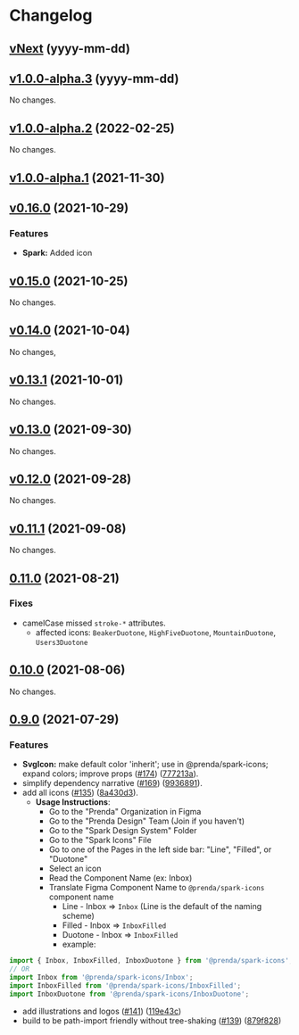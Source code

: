 # Changelog

## [vNext](https://github.com/prenda-school/prenda-spark/compare/v1.0.0-alpha.3...vNext) (yyyy-mm-dd)

## [v1.0.0-alpha.3](https://github.com/prenda-school/prenda-spark/compare/v1.0.0-alpha.2...v1.0.0-alpha.3) (yyyy-mm-dd)

No changes.

## [v1.0.0-alpha.2](https://github.com/prenda-school/prenda-spark/compare/v1.0.0-alpha.1...v1.0.0-alpha.2) (2022-02-25)

No changes.

## [v1.0.0-alpha.1](https://github.com/prenda-school/prenda-spark/compare/v0.16.0...v1.0.0-alpha.1) (2021-11-30)

## [v0.16.0](https://github.com/prenda-school/prenda-spark/compare/v0.15.0...v0.16.0) (2021-10-29)

### Features

- **Spark:** Added icon

## [v0.15.0](https://github.com/prenda-school/prenda-spark/compare/v0.14.0...v0.15.0) (2021-10-25)

No changes.

## [v0.14.0](https://github.com/prenda-school/prenda-spark/compare/v0.13.1...v0.14.0) (2021-10-04)

No changes,

## [v0.13.1](https://github.com/prenda-school/prenda-spark/compare/v0.13.0...v0.13.1) (2021-10-01)

No changes.

## [v0.13.0](https://github.com/prenda-school/prenda-spark/compare/v0.12.0...v0.13.0) (2021-09-30)

No changes.

## [v0.12.0](https://github.com/prenda-school/prenda-spark/compare/v0.11.1...v0.12.0) (2021-09-28)

No changes.

## [v0.11.1](https://github.com/prenda-school/prenda-spark/compare/v0.11.0...v0.11.1) (2021-09-08)

No changes.

## [0.11.0](https://github.com/prenda-school/prenda-spark/compare/v0.10.0...v0.11.0) (2021-08-21)

### Fixes

- camelCase missed `stroke-*` attributes.
  - affected icons: `BeakerDuotone`, `HighFiveDuotone`, `MountainDuotone`, `Users3Duotone`

## [0.10.0](https://github.com/prenda-school/prenda-spark/compare/v0.9.0...v0.10.0) (2021-08-06)

No changes.

## [0.9.0](https://github.com/prenda-school/prenda-spark/compare/v0.8.0...v0.9.0) (2021-07-29)

### Features

- **SvgIcon:** make default color 'inherit'; use in @prenda/spark-icons; expand colors; improve props ([#174](https://github.com/prenda-school/prenda-spark/issues/174)) ([777213a](https://github.com/prenda-school/prenda-spark/commit/777213a143c87f6fc4762a70d065ac16cf501a10)).
- simplify dependency narrative ([#169](https://github.com/prenda-school/prenda-spark/issues/169)) ([9936891](https://github.com/prenda-school/prenda-spark/commit/99368918c86ef8f9fa67139e4a3c2701cda02ec5)).
- add all icons ([#135](https://github.com/prenda-school/prenda-spark/issues/135)) ([8a430d3](https://github.com/prenda-school/prenda-spark/commit/8a430d36c99bbdef568820be04914ff571622fa5)).
  - **Usage Instructions**:
    - Go to the "Prenda" Organization in Figma
    - Go to the "Prenda Design" Team (Join if you haven't)
    - Go to the "Spark Design System" Folder
    - Go to the "Spark Icons" File
    - Go to one of the Pages in the left side bar: "Line", "Filled", or "Duotone"
    - Select an icon
    - Read the Component Name (ex: Inbox)
    - Translate Figma Component Name to `@prenda/spark-icons` component name
      - Line - Inbox => `Inbox` (Line is the default of the naming scheme)
      - Filled - Inbox => `InboxFilled`
      - Duotone - Inbox => `InboxFilled`
      - example:

```jsx
import { Inbox, InboxFilled, InboxDuotone } from '@prenda/spark-icons';
// OR
import Inbox from '@prenda/spark-icons/Inbox';
import InboxFilled from '@prenda/spark-icons/InboxFilled';
import InboxDuotone from '@prenda/spark-icons/InboxDuotone';
```

- add illustrations and logos ([#141](https://github.com/prenda-school/prenda-spark/issues/141)) ([119e43c](https://github.com/prenda-school/prenda-spark/commit/119e43c4d17ec1b24f6cf941d5e6d27a36cf0010))
- build to be path-import friendly without tree-shaking ([#139](https://github.com/prenda-school/prenda-spark/issues/139)) ([879f828](https://github.com/prenda-school/prenda-spark/commit/879f8285a6b8ecaec50bf7ca16300467d308d0ac))

